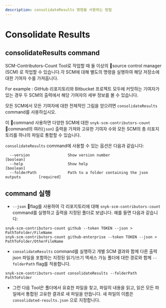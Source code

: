 ```yaml
---
description: consolidateResults 명령을 사용하는 방법
---
```


# Consolidate Results

## consolidateResults command

SCM-Contributors-Count Tool로 작업할 때 둘 이상의 source control manager (SCM) 로 작업할 수 있습니다.각 SCM에 대해 별도의 명령을 실행하여 해당 저장소에 대한 기여자 수를 가져옵니다.

For example : GitHub 리포지토리와 Bitbucket 프로젝트 모두에 커밋하는 기여자가 있는 경우 두 SCM의 출력에서 해당 기여자의 세부 정보를 볼 수 있습니다.

모든 SCM에서 모든 기여자에 대한 전체적인 그림을 얻으려면 `consolidateResults` command를 사용하십시오.

이 command 사용하면 다양한 SCM에 대한 `snyk-scm-contributors-count` command의 여러(`json`) 출력을 가져와 고유한 기여자 수와 모든 SCM의 총 리포지토리를 하나의 파일로 통합할 수 있습니다.

`consolidateResults` command에 사용할 수 있는 옵션은 다음과 같습니다:

```
  --version                 Show version number                        [boolean]
  --help                    Show help                                  [boolean]
  --folderPath              Path to a folder containing the json outputs        [required]
```

## command 실행

* `--json` flag를 사용하여 각 리포지토리에 대해 `snyk-scm-contributors-count` command를 실행하고 출력을 지정된 폴더로 보냅니다. 예를 들면 다음과 같습니다:

```
snyk-scm-contributors-count github --token TOKEN --json > PathToFolder/FileName
snyk-scm-contributors-count github-enterprise --token TOKEN --json > PathToFolder/OtherFileName
```

* `consolidateResults` command를 실행하고 개별 SCM 결과와 함께 다른 출력 json 파일을 포함하는 지정된 읽기/쓰기 액세스 가능 폴더에 대한 경로와 함께 `--folderPath` flag를 적용합니다.

```
snyk-scm-contributors-count consolidateResults --folderPath PathToFolder
```

* 그런 다음 Tool은 폴더에서 유효한 파일을 찾고, 파일의 내용을 읽고, 읽은 모든 파일에서 통합된 고유한 결과로 새 파일을 만듭니다. 새 파일의 이름은 `consolidated-results.json` 으로 지정합니다.
